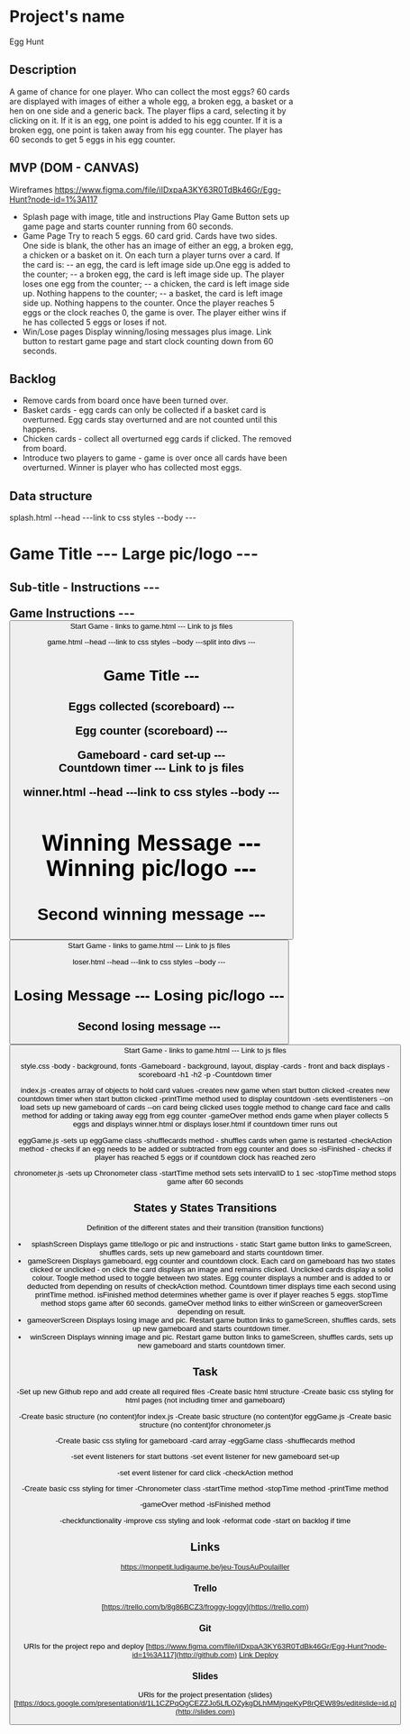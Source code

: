 # Project's name
Egg Hunt

## Description
A game of chance for one player. Who can collect the most eggs? 60 cards are displayed with images of either a whole egg, a broken egg, a basket or a hen on one side and a generic back. The player flips a card, selecting it by clicking on it. If it is an egg, one point is added to his egg counter. If it is a broken egg, one point is taken away from his egg counter. The player has 60 seconds to get 5 eggs in his egg counter.


## MVP (DOM - CANVAS)
Wireframes https://www.figma.com/file/iIDxpaA3KY63R0TdBk46Gr/Egg-Hunt?node-id=1%3A117
- Splash page with image, title and instructions
Play Game Button sets up game page and starts counter running from 60 seconds.
- Game Page 
Try to reach 5 eggs. 60 card grid. Cards have two sides. One side is blank, the other has an image of either an egg, a broken egg, a chicken or a basket on it.
On each turn a player turns over a card. If the card is:
-- an egg, the card is left image side up.One egg is added to the counter;
-- a broken egg, the card is left image side up. The player loses one egg from the counter;
-- a chicken, the card is left image side up. Nothing happens to the counter;
-- a basket, the card is left image side up. Nothing happens to the counter.
Once the player reaches 5 eggs or the clock reaches 0, the game is over. The player either wins if he has collected 5 eggs or loses if not.
- Win/Lose pages
Display winning/losing messages plus image. Link button to restart game page and start clock counting down from 60 seconds.

## Backlog
- Remove cards from board once have been turned over.
- Basket cards - egg cards can only be collected if a basket card is overturned. Egg cards stay overturned and are not counted until this happens. 
- Chicken cards - collect all overturned egg cards if clicked. The removed from board.
- Introduce two players to game - game is over once all cards have been overturned. Winner is player who has collected most eggs.

## Data structure
splash.html
--head
---link to css styles
--body
---<h1> Game Title
---<img> Large pic/logo
---<h2> Sub-title - Instructions
---<p> Game Instructions
---<button> Start Game - links to game.html
---<scripts> Link to js files

game.html
--head
---link to css styles
--body
---split into divs
---<h1>Game Title
---<h2>Eggs collected (scoreboard)
---<p>Egg counter (scoreboard)
---<div> Gameboard - card set-up
---<div> Countdown timer
---<scripts> Link to js files
  
winner.html
--head
---link to css styles
--body
---<h1> Winning Message
---<img> Winning pic/logo
---<h2> Second winning message
---<button> Start Game - links to game.html
---<scripts> Link to js files
  
loser.html
--head
---link to css styles
--body
---<h1> Losing Message
---<img> Losing pic/logo
---<h2> Second losing message
---<button> Start Game - links to game.html
---<scripts> Link to js files

style.css
-body - background, fonts
-Gameboard - background, layout, display
-cards - front and back displays
-scoreboard
-h1
-h2
-p
-Countdown timer

index.js
-creates array of objects to hold card values
-creates new game when start button clicked
-creates new countdown timer when start button clicked
-printTime method used to display countdown
-sets eventlisteners 
--on load sets up new gameboard of cards
--on card being clicked uses toggle method to change card face and calls method for adding or taking away egg from egg counter
-gameOver method ends game when player collects 5 eggs and displays winner.html or displays loser.html if countdown timer runs out 

eggGame.js
-sets up eggGame class
-shufflecards method - shuffles cards when game is restarted
-checkAction method - checks if an egg needs to be added or subtracted from egg counter and does so
-isFinished - checks if player has reached 5 eggs or if countdown clock has reached zero

chronometer.js
-sets up Chronometer class
-startTime method sets sets intervalID to 1 sec
-stopTime method stops game after 60 seconds

## States y States Transitions
Definition of the different states and their transition (transition functions)

- splashScreen
Displays game title/logo or pic and instructions - static
Start game button links to gameScreen, shuffles cards, sets up new gameboard and starts countdown timer.
- gameScreen
Displays gameboard, egg counter and countdown clock.
Each card on gameboard has two states clicked or unclicked - on click the card displays an image and remains clicked. Unclicked cards display a solid colour. Toogle method used to toggle between two states.
Egg counter displays a number and is added to or deducted from depending on results of checkAction method.
Countdown timer displays time each second using printTime method.
isFinished method determines whether game is over if player reaches 5 eggs.
stopTime method stops game after 60 seconds.
gameOver method links to either winScreen or gameoverScreen depending on result.
- gameoverScreen
Displays losing image and pic.
Restart game button links to gameScreen, shuffles cards, sets up new gameboard and starts countdown timer.
- winScreen
Displays winning image and pic.
Restart game button links to gameScreen, shuffles cards, sets up new gameboard and starts countdown timer.

## Task
-Set up new Github repo and add create all required files
-Create basic html structure
-Create basic css styling for html pages (not including timer and gameboard)

-Create basic structure (no content)for index.js
-Create basic structure (no content)for eggGame.js
-Create basic structure (no content)for chronometer.js

-Create basic css styling for gameboard
-card array
-eggGame class
-shufflecards method 

-set event listeners for start buttons
-set event listener for new gameboard set-up

-set event listener for card click 
-checkAction method 

-Create basic css styling for timer
-Chronometer class
-startTime method 
-stopTime method
-printTime method 

-gameOver method 
-isFinished method

-checkfunctionality
-improve css styling and look
-reformat code
-start on backlog if time

## Links
https://monpetit.ludigaume.be/jeu-TousAuPoulailler

### Trello
[https://trello.com/b/8g86BCZ3/froggy-loggy](https://trello.com)


### Git
URls for the project repo and deploy
[https://www.figma.com/file/iIDxpaA3KY63R0TdBk46Gr/Egg-Hunt?node-id=1%3A117](http://github.com)
[Link Deploy](http://github.com)


### Slides
URls for the project presentation (slides)
[https://docs.google.com/presentation/d/1L1CZPqOgCEZZJo5LfLOZykgDLhMMjnqeKyP8rQEW89s/edit#slide=id.p](http://slides.com)
